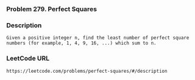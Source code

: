 ### Problem 279. Perfect Squares

### Description
	Given a positive integer n, find the least number of perfect square numbers (for example, 1, 4, 9, 16, ...) which sum to n.

### LeetCode URL
	https://leetcode.com/problems/perfect-squares/#/description
